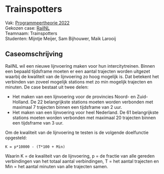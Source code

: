 # Trainspotters
Vak: [Programmeertheorie 2022](theorie.mprog.nl) <br>
Gekozen case: [RailNL](https://theorie.mprog.nl/cases/railnl) <br>
Teamnaam: Trainspotters <br>
Studenten: Mijntje Meijer, Sam Bijhouwer, Maik Larooij

## Caseomschrijving

RailNL wil een nieuwe lijnvoering maken voor hun intercitytreinen. Binnen een bepaald tijdsframe moeten er een aantal trajecten worden uitgezet waarbij de kwaliteit van de lijnvoering zo hoog mogelijk is. Dat betekent het verbinden van zoveel mogelijk stations met zo min mogelijk trajecten en minuten. De case bestaat uit twee delen:

- Het maken van een lijnvoering voor de provincies Noord- en Zuid-Holland. De 22 belangrijkste stations moeten worden verbonden met maximaal 7 trajecten binnen een tijdsframe van 2 uur.
- Het maken van een lijnvoering voor heel Nederland. De 61 belangrijkste stations moeten worden verbonden met maximaal 20 trajecten binnen een tijdsframe van 3 uur.

Om de kwaliteit van de lijnvoering te testen is de volgende doelfunctie opgesteld:
```
K = p*10000 - (T*100 + Min)
```
Waarin K = de kwaliteit van de lijnvoering, p = de fractie van alle gereden verbindingen van het totaal aantal verbindingen, T = het aantal trajecten en Min = het aantal minuten van alle trajecten samen.
